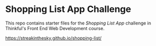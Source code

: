 # Shopping List App Challenge

This repo contains starter files for the *Shopping List App* challenge in Thinkful's Front End Web Development course.

https://streakinthesky.github.io/shopping-list/